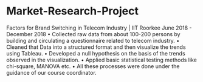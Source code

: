 # Market-Research-Project
Factors for Brand Switching in Telecom Industry | IIT Roorkee  	June 2018 - December 2018 
•	Collected raw data from about 100-200 persons by building and circulating a questionnaire related to telecom industry. 
•	Cleaned that Data into a structured format and then visualize the trends using Tableau. 
•	Developed a null hypothesis on the basis of the trends observed in the visualization. 
•	Applied basic statistical testing methods like chi-square, MANOVA etc. 
•	All these processes were done under the guidance of our course coordinator. 
